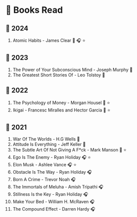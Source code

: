 # 📖 Books Read

## 📆 2024

1. Atomic Habits - James Clear 📙 🎧 ⭐

## 📆 2023

1. The Power of Your Subconscious Mind - Joseph Murphy 📙
2. The Greatest Short Stories Of - Leo Tolstoy 📙

## 📆 2022

1. The Psychology of Money - Morgan Housel 📙 ⭐
2. Ikigai - Francesc Miralles and Hector Garcia 📙 ⭐

## 📆 2021

1. War Of The Worlds - H.G Wells 📙
2. Attitude Is Everything - Jeff Keller 📙
3. The Subtle Art Of Not Giving A F*ck - Mark Manson 📙 ⭐
4. Ego Is The Enemy - Ryan Holiday 🎧 ⭐
5. Elon Musk - Ashlee Vance  🎧 ⭐
6. Obstacle Is The Way - Ryan Holiday 🎧
7. Born A Crime - Trevor Noah 🎧
8. The Immortals of Meluha - Amish Tripathi 🎧
10. Stillness Is the Key - Ryan Holiday 🎧
11. Make Your Bed - William H. McRaven 🎧
12. The Compound Effect - Darren Hardy 🎧
